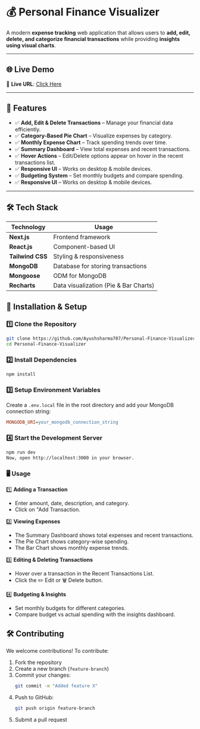 # 💰 Personal Finance Visualizer  

A modern **expense tracking** web application that allows users to **add, edit, delete, and categorize financial transactions** while providing **insights using visual charts**.

---
## 🌐 Live Demo  

🔗 **Live URL**: [Click Here](https://personal-finance-visualizer-dun.vercel.app/)  

---
## 🚀 Features  

- ✅ **Add, Edit & Delete Transactions** – Manage your financial data efficiently.  
- ✅ **Category-Based Pie Chart** – Visualize expenses by category.  
- ✅ **Monthly Expense Chart** – Track spending trends over time.  
- ✅ **Summary Dashboard** – View total expenses and recent transactions.  
- ✅ **Hover Actions** – Edit/Delete options appear on hover in the recent transactions list.  
- ✅ **Responsive UI** – Works on desktop & mobile devices.
- ✅ **Budgeting System** – Set monthly budgets and compare spending.
- ✅ **Responsive UI** – Works on desktop & mobile devices.

---

## 🛠️ Tech Stack  

| **Technology** | **Usage** |
|--------------|-----------|
| **Next.js** | Frontend framework |
| **React.js** | Component-based UI |
| **Tailwind CSS** | Styling & responsiveness |
| **MongoDB** | Database for storing transactions |
| **Mongoose** | ODM for MongoDB |
| **Recharts** | Data visualization (Pie & Bar Charts) |


## 🔧 Installation & Setup  

### **1️⃣ Clone the Repository**  
```bash
git clone https://github.com/Ayushsharma707/Personal-Finance-Visualizer.git
cd Personal-Finance-Visualizer 
```
### **2️⃣ Install Dependencies**  
```bash
npm install
```
### **3️⃣ Setup Environment Variables**  
Create a `.env.local` file in the root directory and add your MongoDB connection string:  

```ini
MONGODB_URI=your_mongodb_connection_string
```
### **4️⃣ Start the Development Server**  
```bash
npm run dev
Now, open http://localhost:3000 in your browser.
```


### **🖥️ Usage**

1️⃣ **Adding a Transaction**  
- Enter amount, date, description, and category.  
- Click on "Add Transaction.

2️⃣ **Viewing Expenses**  
- The Summary Dashboard shows total expenses and recent transactions.  
- The Pie Chart shows category-wise spending.  
- The Bar Chart shows monthly expense trends.  

3️⃣ **Editing & Deleting Transactions**  
- Hover over a transaction in the Recent Transactions List.  
- Click the ✏️ Edit or 🗑️ Delete button.

4️⃣ **Budgeting & Insights**  
- Set monthly budgets for different categories.  
- Compare budget vs actual spending with the insights dashboard.

## 🛠️ Contributing

We welcome contributions! To contribute:

1. Fork the repository
2. Create a new branch (`feature-branch`)
3. Commit your changes:
    ```bash
    git commit -m "Added feature X"
    ```
4. Push to GitHub:
    ```bash
    git push origin feature-branch
    ```
5. Submit a pull request





